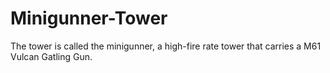 # Minigunner-Tower
The tower is called the minigunner, a high-fire rate tower that carries a M61 Vulcan Gatling Gun.
